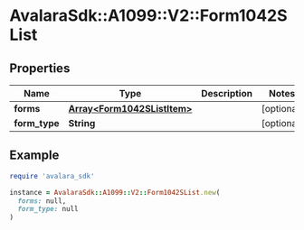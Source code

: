 # AvalaraSdk::A1099::V2::Form1042SList

## Properties

| Name | Type | Description | Notes |
| ---- | ---- | ----------- | ----- |
| **forms** | [**Array&lt;Form1042SListItem&gt;**](Form1042SListItem.md) |  | [optional] |
| **form_type** | **String** |  | [optional] |

## Example

```ruby
require 'avalara_sdk'

instance = AvalaraSdk::A1099::V2::Form1042SList.new(
  forms: null,
  form_type: null
)
```

